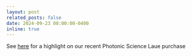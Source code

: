 ```yaml
---
layout: post
related_posts: false
date: 2024-09-23 08:00:00-0400
inline: true
---
```


See [here](https://www.linkedin.com/posts/photonic-science_customerfeedback-lauediffraction-crystalorientation-activity-7243933951155744768-ZrDQ?utm_source=share&utm_medium=member_desktop) for a highlight on our recent Photonic Science Laue purchase 
